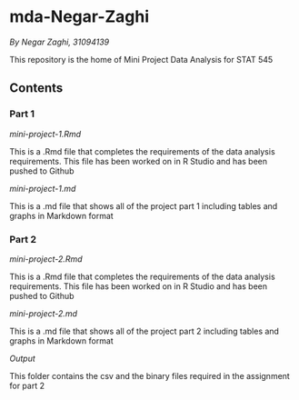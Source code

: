 # mda-Negar-Zaghi
*By Negar Zaghi, 31094139*

This repository is the home of Mini Project Data Analysis for STAT 545

## Contents

### Part 1
_mini-project-1.Rmd_

This is a .Rmd file that completes the requirements of the data analysis requirements. This file has been worked on in R Studio and has been pushed to Github

_mini-project-1.md_

This is a .md file that shows all of the project part 1 including tables and graphs in Markdown format

### Part 2
_mini-project-2.Rmd_

This is a .Rmd file that completes the requirements of the data analysis requirements. This file has been worked on in R Studio and has been pushed to Github

_mini-project-2.md_

This is a .md file that shows all of the project part 2 including tables and graphs in Markdown format

_Output_

This folder contains the csv and the binary files required in the assignment for part 2
